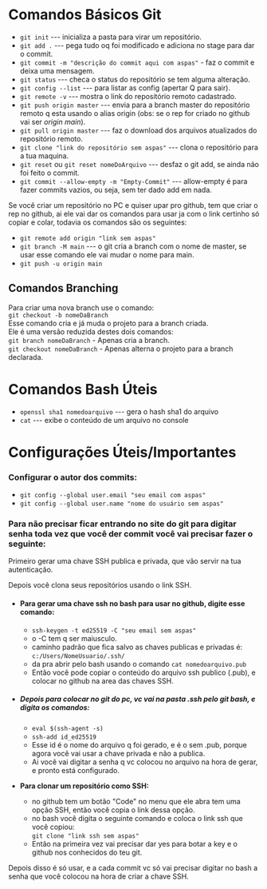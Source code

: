 # Comandos Básicos Git

- `git init` --- inicializa a pasta para virar um repositório.
- `git add .` --- pega tudo oq foi modificado e adiciona no stage para dar o commit.
- `git commit -m "descrição do commit aqui com aspas"` - faz o commit e deixa uma mensagem.
- `git status` --- checa o status do repositório se tem alguma alteração.
- `git config --list` --- para listar as config (apertar Q para sair).
- `git remote -v` --- mostra o link do repositório remoto cadastrado.
- `git push origin master` --- envia para a branch master do repositório remoto q esta usando o alias origin (obs: se o rep for criado no github vai ser *origin main*).
- `git pull origin master` --- faz o download dos arquivos atualizados do repositório remoto.
- `git clone "link do repositório sem aspas"` --- clona o repositório para a tua maquina.
- `git reset` ou `git reset nomeDoArquivo` --- desfaz o git add, se ainda não foi feito o commit. 
- `git commit --allow-empty -m "Empty-Commit"` --- allow-empty é para fazer commits vazios, ou seja, sem ter dado add em nada.

Se você criar um repositório no PC e quiser upar pro github, tem que criar o rep no github, ai ele vai dar os comandos para usar ja com o link certinho só copiar e colar, todavia os comandos são os seguintes:

- `git remote add origin "link sem aspas"`
- `git branch -M main` --- o git cria a branch com o nome de master, se usar esse comando ele vai mudar o nome para main.
- `git push -u origin main`

## Comandos Branching 

Para criar uma nova branch use o comando:  
`git checkout -b nomeDaBranch`  
Esse comando cria e já muda o projeto para a branch criada.  
Ele é uma versão reduzida destes dois comandos:  
`git branch nomeDaBranch`  - Apenas cria a branch.  
`git checkout nomeDaBranch` - Apenas alterna o projeto para a branch declarada.   


# Comandos Bash Úteis

- `openssl sha1 nomedoarquivo` --- gera o hash sha1 do arquivo
- `cat` --- exibe o conteúdo de um arquivo no console

# Configurações Úteis/Importantes

### Configurar o autor dos commits:

- `git config --global user.email "seu email com aspas"`
- `git config --global user.name "nome do usuário sem aspas"`

### Para não precisar ficar entrando no site do git para digitar senha toda vez que você der commit você vai precisar fazer o seguinte:

Primeiro gerar uma chave SSH publica e privada, que vão servir na tua autenticação.

Depois você clona seus repositórios usando o link SSH.

- #### Para gerar uma chave ssh no bash para usar no github, digite esse comando:
  
  - `ssh-keygen -t ed25519 -C "seu email sem aspas"`
  - o -C tem q ser maiusculo.
  - caminho padrão que fica salvo as chaves publicas e privadas é: `c:/Users/NomeUsuario/.ssh/`
  - da pra abrir pelo bash usando o comando `cat nomedoarquivo.pub`
  - Então você pode copiar o conteúdo do arquivo ssh publico (.pub), e colocar no github na area das chaves SSH.

- ##### Depois para colocar no git do pc, vc vai na pasta .ssh pelo git bash, e digita os comandos:
  
  - `eval $(ssh-agent -s)`
  - `ssh-add id_ed25519`
  - Esse id é o nome do arquivo q foi gerado, e é o sem .pub, porque agora você vai usar a chave privada e não a publica.
  - Ai você vai digitar a senha q vc colocou no arquivo na hora de gerar, e pronto está configurado.

- **Para clonar um repositório como SSH:**
  
  - no github tem um botão "Code" no menu que ele abra tem uma opção SSH, então você copia o link dessa opção.
  - no bash você digita o seguinte comando e coloca o link ssh que você copiou:  
  `git clone "link ssh sem aspas"`
  - Então na primeira vez vai precisar dar yes para botar a key e o github nos conhecidos do teu git.

Depois disso é só usar, e a cada commit vc só vai precisar digitar no bash a senha que você colocou na hora de criar a chave SSH.
